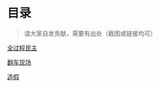 # 目录

> 请大家自发贡献，需要有出处（截图或链接均可）

[全过程民主](./全过程民主/README.md)

[翻车现场](./翻车/README.md)

[造假](./造假/README.md)
